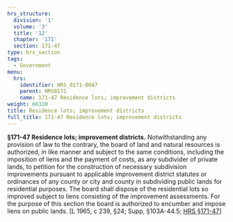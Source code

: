```yaml
---
hrs_structure:
  division: '1'
  volume: '3'
  title: '12'
  chapter: '171'
  section: 171-47
type: hrs_section
tags:
  - Government
menu:
  hrs:
    identifier: HRS_0171-0047
    parent: HRS0171
    name: 171-47 Residence lots; improvement districts
weight: 66310
title: Residence lots; improvement districts
full_title: 171-47 Residence lots; improvement districts
---
```

**§171-47 Residence lots; improvement districts.** Notwithstanding any provision of law to the contrary, the board of land and natural resources is authorized, in like manner and subject to the same conditions, including the imposition of liens and the payment of costs, as any subdivider of private lands, to petition for the construction of necessary subdivision improvements pursuant to applicable improvement district statutes or ordinances of any county or city and county in subdividing public lands for residential purposes. The board shall dispose of the residential lots so improved subject to liens consisting of the improvement assessments. For the purpose of this section the board is authorized to encumber and impose liens on public lands. [L 1965, c 239, §24; Supp, §103A-44.5; [HRS §171-47](/title-12/chapter-171/section-171-47/)]